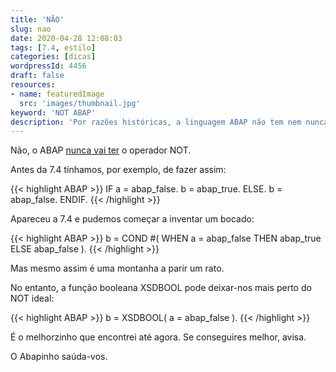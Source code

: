 ```yaml
---
title: 'NÃO'
slug: nao
date: 2020-04-28 12:08:03
tags: [7.4, estilo]
categories: [dicas]
wordpressId: 4456
draft: false
resources:
- name: featuredImage
  src: 'images/thumbnail.jpg'
keyword: 'NOT ABAP'
description: 'Por razões históricas, a linguagem ABAP não tem nem nunca vai ter o operador NOT. Sugerimos aqui a melhor forma de o conseguir emular.'
---
```

Não,
o ABAP
[nunca vai ter][1]
o operador NOT.

<!--more-->

Antes da 7.4 tínhamos, por exemplo, de fazer assim:

{{< highlight ABAP >}}
IF a = abap_false.
  b = abap_true.
ELSE.
  b = abap_false.
ENDIF.
{{< /highlight >}}

Apareceu a 7.4 e pudemos começar a inventar um bocado:

{{< highlight ABAP >}}
b = COND #( WHEN a = abap_false THEN abap_true ELSE abap_false ).
{{< /highlight >}}

Mas mesmo assim é uma montanha a parir um rato.

No entanto, a função booleana XSDBOOL pode deixar-nos mais perto do NOT ideal:

{{< highlight ABAP >}}
b = XSDBOOL( a = abap_false ).
{{< /highlight >}}

É o melhorzinho que encontrei até agora. Se conseguires melhor, avisa.

O Abapinho saúda-vos.

   [1]: https://blogs.sap.com/2014/09/29/abap-news-for-740-sp08-logical-expressions/#comment-82607
